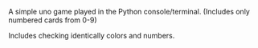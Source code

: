 A simple uno game played in the Python console/terminal. (Includes only numbered cards from 0-9)

Includes checking identically colors and numbers.
